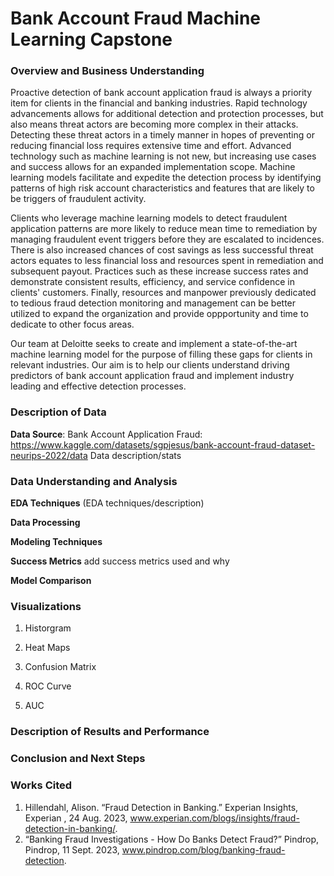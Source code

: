 # Bank Account Fraud Machine Learning Capstone 

### Overview and Business Understanding

Proactive detection of bank account application fraud is always a priority item for clients in the financial and banking industries. Rapid technology advancements allows for additional detection and protection processes, but also means threat actors are becoming more complex in their attacks. Detecting these threat actors in a timely manner in hopes of preventing or reducing financial loss requires extensive time and effort. Advanced technology such as machine learning is not new, but increasing use cases and success allows for an expanded implementation scope. Machine learning models facilitate and expedite the detection process by identifying patterns of high risk account characteristics and features that are likely to be triggers of fraudulent activity. 

Clients who leverage machine learning models to detect fraudulent application patterns are more likely to reduce mean time to remediation by managing fraudulent event triggers before they are escalated to incidences. There is also increased chances of cost savings as less successful threat actors equates to less financial loss and resources spent in remediation and subsequent payout. Practices such as these increase success rates and demonstrate consistent results, efficiency, and service confidence in clients' customers. Finally, resources and manpower previously dedicated to tedious fraud detection monitoring and management can be better utilized to expand the organization and provide oppportunity and time to dedicate to other focus areas. 

Our team at Deloitte seeks to create and implement a state-of-the-art machine learning model for the purpose of filling these gaps for clients in relevant industries. Our aim is to help our clients understand driving predictors of bank account application fraud and implement industry leading and effective detection processes. 

### Description of Data

**Data Source**: Bank Account Application Fraud: https://www.kaggle.com/datasets/sgpjesus/bank-account-fraud-dataset-neurips-2022/data
Data description/stats 


### Data Understanding and Analysis

**EDA Techniques** 
(EDA techniques/description)

**Data Processing** 


**Modeling Techniques** 


**Success Metrics** 
add success metrics used and why 

**Model Comparison** 


### Visualizations

1. Historgram
2. Heat Maps
3. Confusion Matrix

1. ROC Curve
2. AUC


### Description of Results and Performance 


### Conclusion and Next Steps 


### Works Cited 

1. Hillendahl, Alison. “Fraud Detection in Banking.” Experian Insights, Experian , 24 Aug. 2023, www.experian.com/blogs/insights/fraud-detection-in-banking/. 
2. “Banking Fraud Investigations - How Do Banks Detect Fraud?” Pindrop, Pindrop, 11 Sept. 2023, www.pindrop.com/blog/banking-fraud-detection. 
















